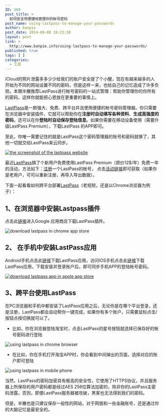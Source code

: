 ```yaml
---
ID: 169
post_title: >
  如何安全而便捷地管理你的帐号密码
post_name: using-lastpass-to-manage-your-passwords
author: banpie
post_date: 2014-09-08 10:23:30
layout: post
link: >
  http://www.banpie.info/using-lastpass-to-manage-your-passwords/
published: true
tags: [ ]
categories:
  - 工具
---
```

iCloud的照片泄露多多少少给我们的账户安全提了个小醒，现在有越来越多的人开始为不同的网站设置不同的密码，但是这样一来，也给自己的记忆造成了许多负担。本期半撇推荐LastPass进行帐号密码的一站式管理：帮助你管理你的你所有的密码，这样你就能把心思放在更重要的事情上。

[LastPlass][1]是一款强大、免费、跨平台并且使用便捷的帐号密码管理器。你只需要在浏览器中安装插件，它就可以帮助你在**注册时自动填写各种资料**、**生成高强度的密码**，还可以在你**登陆时自动保存登陆信息**。如果你需要在移动设备使用（需要升级LastPass Premium），下载LastPass 的APP即可。

至此，你唯一需要记住的就是LastPass这个密码管理器的账号和密码就够了，其他一切就交给LastPass来云同步。

[![the screenshot of the lastpass website][2]][3]

最近[LastPass][1]搞了个新用户免费使用LastPass Premium（原价12$/年）免费一年的活动，方法如下：[注册][4]一个LastPass的帐号， 点击[活动链接][5]即可获取（如果你是老用户，可可以重新注册，再导入导出数据）。

下面一起看看如何跨平台部署[LastPass][1]（老规矩，还是以Chrome浏览器为例子）：

## 1、在浏览器中安装Lastpass插件

点击此[链接][6]进入Google 应用商店下载LastPass插件。

![download lastpass in chrome app store][7]

## 2、 在手机中安装LastPass应用

Android手机点击此[链接][8]下载LastPass应用，访问IOS手机点击此[链接][9]下载LastPass应用，下载安装并登录账户后，即可同步手机APP的登陆帐号密码。

[![download lastpass app in apple app store][10]][11]

## 3、跨平台使用LastPass

在PC浏览器和手机中都安装了LastPass应用之后，无论你是在哪个平台登录，还是注册，LastPass都会自动帮你一键完成，如果你有多个账户，只需要鼠标点击/按钮点按切换就可以了。

*   比如，你在浏览器登陆淘宝时，点击LastPass的星号按钮就选择已保存好的帐号密码进行登陆

![using lastpass in chrome browser][12]

*   在比如，你在手机打开淘宝APP时，你会看到中间弹出的页面，选择对应的账户即可登陆

![using lastpass in mobile phone][13]

当然，LastPass的密码加密具有极高的安全性，它使用了HTTPS协议，并且服务器上所保存的用户密码都是经过AES 256位算法加密的，除非你的LastPass主密码泄露，否则，即便LastPass服务器被攻破，黑客也无法得到我们的密码。

但是，半撇也是只建议保存一般性的网站，对于网银和一些金融账号，还是通过你的大脑记忆是最安全的。

 [1]: https://lastpass.com/
 [2]: http://www.banpie.info/wp-content/uploads/2018/11/the-screenshot-of-the-lastpass-website-600x304.jpg
 [3]: http://7arnhx.com1.z0.glb.clouddn.com/wp-content/uploads/2014/09/the-screenshot-of-the-lastpass-website.jpg
 [4]: https://lastpass.com/create_account.php?fromloginpage=1
 [5]: https://lastpass.com/promo.php?n=AppSumo&h=5395864c42a0ae0fe571f914852e9dd2bc5b5b218e9d15bee277029d8d0a81c5
 [6]: https://chrome.google.com/webstore/detail/lastpass-free-password-ma/hdokiejnpimakedhajhdlcegeplioahd?utm_source=chrome-ntp-icon
 [7]: http://7arnhx.com1.z0.glb.clouddn.com/wp-content/uploads/2014/09/download-lastpass-in-chrome-app-store-600x278.jpg
 [8]: https://play.google.com/store/apps/details?id=com.lastpass.lpandroid&hl=en
 [9]: https://itunes.apple.com/app/id324613447
 [10]: http://7arnhx.com1.z0.glb.clouddn.com/wp-content/uploads/2014/09/download-lastpass-app-in-apple-app-store-600x257.jpg
 [11]: http://7arnhx.com1.z0.glb.clouddn.com/wp-content/uploads/2014/09/download-lastpass-app-in-apple-app-store.jpg
 [12]: http://7arnhx.com1.z0.glb.clouddn.com/wp-content/uploads/2014/09/using-lastpass-in-chrome-browser-600x287.jpg
 [13]: http://7arnhx.com1.z0.glb.clouddn.com/wp-content/uploads/2014/09/using-lastpass-in-mobile-phone-360x600.jpg